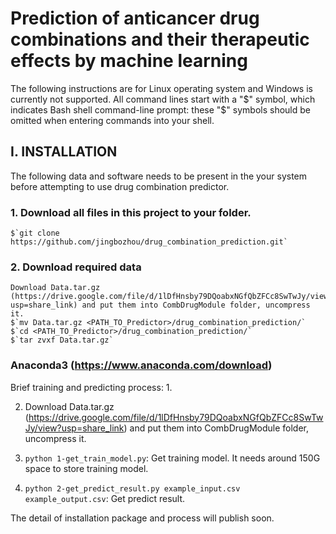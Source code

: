 # Prediction of anticancer drug combinations and their therapeutic effects by machine learning

The following instructions are for Linux operating system and Windows is currently not supported. All command lines start with a "$" symbol, which indicates Bash shell command-line prompt: these "$" symbols should be omitted when entering commands into your shell.

## I. INSTALLATION

The following data and software needs to be present in the your system before attempting to use drug combination predictor.

### 1. Download all files in this project to your folder.
    $`git clone https://github.com/jingbozhou/drug_combination_prediction.git`
    
### 2. Download required data
    Download Data.tar.gz (https://drive.google.com/file/d/1lDfHnsby79DQoabxNGfQbZFCc8SwTwJy/view?usp=share_link) and put them into CombDrugModule folder, uncompress it.
    $`mv Data.tar.gz <PATH_TO_Predictor>/drug_combination_prediction/`
    $`cd <PATH_TO_Predictor>/drug_combination_prediction/`
    $`tar zvxf Data.tar.gz`


### Anaconda3 (https://www.anaconda.com/download)

Brief training and predicting process:
1. 

2. Download Data.tar.gz (https://drive.google.com/file/d/1lDfHnsby79DQoabxNGfQbZFCc8SwTwJy/view?usp=share_link) and put them into CombDrugModule folder, uncompress it.

3. `python 1-get_train_model.py`: Get training model. It needs around 150G space to store training model.

4. `python 2-get_predict_result.py example_input.csv example_output.csv`: Get predict result.


The detail of installation package and process will publish soon.
